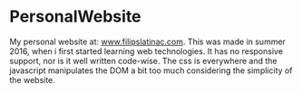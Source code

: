 # PersonalWebsite

My personal website at: www.filipslatinac.com. This was made in summer 2016, when i first started learning web technologies. It has no responsive support, nor is it well written code-wise. The css is everywhere and the javascript manipulates the DOM a bit too much considering the simplicity of the website. 

